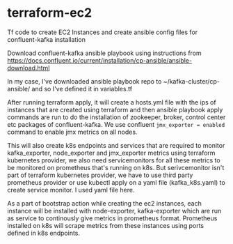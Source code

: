 # terraform-ec2
Tf code to create EC2 Instances and create ansible config files for confluent-kafka installation

Download confluent-kafka ansible playbook using instructions from 
https://docs.confluent.io/current/installation/cp-ansible/ansible-download.html

In my case, I've downloaded ansible playbook repo to ~/kafka-cluster/cp-ansible/ and so I've defined it in variables.tf

After running terraform apply, it will create a hosts.yml file with the ips of instances that are created using terraform 
and then ansible playbook apply commands are run to do the installation of zookeeper, broker, control center etc packages of confluent-kafka. We use confluent ```jmx_exporter = enabled``` command to enable jmx metrics on all nodes.

This will also create k8s endpoints and services that are required to monitor kafka_exporter, node_exporter and jmx_exporter metrics using terraform kubernetes provider, we also need servicemonitors for all these metrics to be monitored on prometheus that's running on k8s. But serivcemonitor isn't part of terraform kubernetes provider, we have to use third party prometheus provider or use kubectl apply on a yaml file (kafka_k8s.yaml) to create service monitor. I used yaml file here.

As a part of bootstrap action while creating the ec2 instances, each instance will be installed with node-exporter, kafka-exporter which are run as service to continously give metrics in prometheus format. Prometheus installed on k8s will scrape metrics from these instances using ports defined in k8s endpoints.
